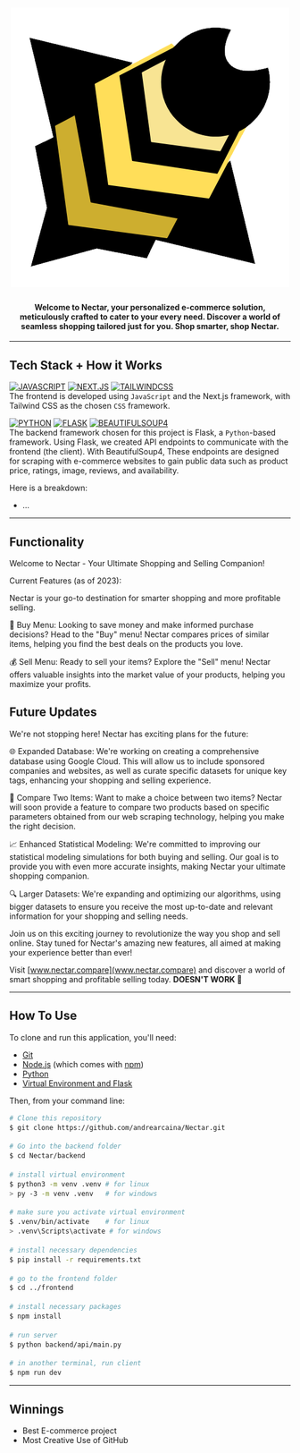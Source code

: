 <h1 align="center">
  <img src="frontend/public/images/nectar.png" alt="logo">
</h1>

<h4 align="center">Welcome to Nectar, your personalized e-commerce solution, meticulously crafted to cater to your every need. Discover a world of seamless shopping tailored just for you. Shop smarter, shop Nectar.</h4>

<hr>

## Tech Stack + How it Works

[![JAVASCRIPT](https://img.shields.io/badge/javascript-101010?style=for-the-badge&logo=javascript&logoColor=ffdd54)](https://developer.mozilla.org/en-US/docs/Web/JavaScript)
[![NEXT.JS](https://img.shields.io/badge/NEXT-0769AD?style=for-the-badge&logo=next.js&logoColor=white)](https://nextjs.org/)
[![TAILWINDCSS](https://img.shields.io/badge/Tailwind_CSS-38B2AC?style=for-the-badge&logo=tailwind-css&logoColor=white)](https://tailwindcss.com/) \
The frontend is developed using `JavaScript` and the Next.js framework, with Tailwind CSS as the chosen `CSS` framework.

[![PYTHON](https://img.shields.io/badge/python-3670A0?style=for-the-badge&logo=python&logoColor=ffdd54)](https://www.python.org/)
[![FLASK](https://img.shields.io/badge/Flask-000000?style=for-the-badge&logo=flask&logoColor=white)](https://flask.palletsprojects.com/en/3.0.x/) 
[![BEAUTIFULSOUP4](https://img.shields.io/badge/BeautifulSoup4-14354C?style=for-the-badge&logo=python&logoColor=white
)](https://pypi.org/project/beautifulsoup4/) \
The backend framework chosen for this project is Flask, a `Python`-based framework. Using Flask, we created API endpoints to communicate with the frontend (the client).
With BeautifulSoup4, These endpoints are designed for scraping with e-commerce websites to gain public data such as product price, ratings, image, reviews, and availability.

Here is a breakdown:

- ...

<hr>

## Functionality
Welcome to Nectar - Your Ultimate Shopping and Selling Companion!

Current Features (as of 2023):

Nectar is your go-to destination for smarter shopping and more profitable selling.

🛒 Buy Menu: Looking to save money and make informed purchase decisions? Head to the "Buy" menu! Nectar compares prices of similar items, helping you find the best deals on the products you love.

💰 Sell Menu: Ready to sell your items? Explore the "Sell" menu! Nectar offers valuable insights into the market value of your products, helping you maximize your profits.

## Future Updates

We're not stopping here! Nectar has exciting plans for the future:

🌐 Expanded Database: We're working on creating a comprehensive database using Google Cloud. This will allow us to include sponsored companies and websites, as well as curate specific datasets for unique key tags, enhancing your shopping and selling experience.

🤝 Compare Two Items: Want to make a choice between two items? Nectar will soon provide a feature to compare two products based on specific parameters obtained from our web scraping technology, helping you make the right decision.

📈 Enhanced Statistical Modeling: We're committed to improving our statistical modeling simulations for both buying and selling. Our goal is to provide you with even more accurate insights, making Nectar your ultimate shopping companion.

🔍 Larger Datasets: We're expanding and optimizing our algorithms, using bigger datasets to ensure you receive the most up-to-date and relevant information for your shopping and selling needs.

Join us on this exciting journey to revolutionize the way you shop and sell online. Stay tuned for Nectar's amazing new features, all aimed at making your experience better than ever!

Visit [www.nectar.compare](www.nectar.compare) and discover a world of smart shopping and profitable selling today. **DOESN'T WORK 🤩**

<hr>

## How To Use

To clone and run this application, you'll need: 
* [Git](https://git-scm.com)
* [Node.js](https://nodejs.org/en/download/) (which comes with [npm](http://npmjs.com))
* [Python](https://www.python.org/downloads/)
* [Virtual Environment and Flask](https://flask.palletsprojects.com/en/3.0.x/installation/)

Then, from your command line:

```bash
# Clone this repository
$ git clone https://github.com/andrearcaina/Nectar.git

# Go into the backend folder
$ cd Nectar/backend

# install virtual environment
$ python3 -m venv .venv # for linux
> py -3 -m venv .venv   # for windows

# make sure you activate virtual environment
$ .venv/bin/activate    # for linux
> .venv\Scripts\activate # for windows

# install necessary dependencies 
$ pip install -r requirements.txt

# go to the frontend folder
$ cd ../frontend

# install necessary packages
$ npm install

# run server
$ python backend/api/main.py

# in another terminal, run client
$ npm run dev
```

<hr>

## Winnings
- Best E-commerce project
- Most Creative Use of GitHub
